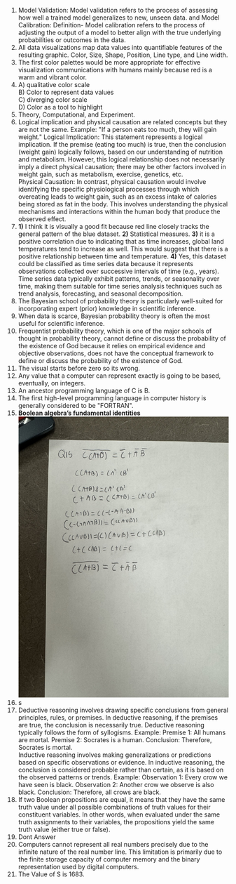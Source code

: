 1. Model Validation: Model validation refers to the process of assessing how well a trained model generalizes to new, unseen data. and Model Calibration: Definition- Model calibration refers to the process of adjusting the output of a model to better align with the true underlying probabilities or outcomes in the data.
2. All data visualizations map data values into quantifiable features of the resulting graphic. Color, Size, Shape, Position, Line type, and Line width.
3. The first color palettes would be more appropriate for effective visualization communications with humans mainly because red is a warm and vibrant color.
4. A) qualitative color scale   
   B) Color to represent data values   
   C) diverging color scale   
   D) Color as a tool to highlight
5. Theory, Computational, and Experiment.
6. Logical implication and physical causation are related concepts but they are not the same. Example: "If a person eats too much, they will gain weight."
Logical Implication: This statement represents a logical implication. If the premise (eating too much) is true, then the conclusion (weight gain) logically follows, based on our understanding of nutrition and metabolism. However, this logical relationship does not necessarily imply a direct physical causation; there may be other factors involved in weight gain, such as metabolism, exercise, genetics, etc.   
Physical Causation: In contrast, physical causation would involve identifying the specific physiological processes through which overeating leads to weight gain, such as an excess intake of calories being stored as fat in the body. This involves understanding the physical mechanisms and interactions within the human body that produce the observed effect.
7. **1)** I think it is visually a good fit because red line closely tracks the general pattern of the blue dataset. **2)** Statistical measures. **3)** it is a positive correlation due to indicating that as time increases, global land temperatures tend to increase as well. This would suggest that there is a positive relationship between time and temperature. **4)** Yes, this dataset could be classified as time series data because it represents observations collected over successive intervals of time (e.g., years). Time series data typically exhibit patterns, trends, or seasonality over time, making them suitable for time series analysis techniques such as trend analysis, forecasting, and seasonal decomposition.     
8. The Bayesian school of probability theory is particularly well-suited for incorporating expert (prior) knowledge in scientific inference.
9. When data is scarce, Bayesian probability theory is often the most useful for scientific inference.
10. Frequentist probability theory, which is one of the major schools of thought in probability theory, cannot define or discuss the probability of the existence of God because it relies on empirical evidence and objective observations, does not have the conceptual framework to define or discuss the probability of the existence of God.
11. The visual starts before zero so its wrong.
12. Any value that a computer can represent exactly is going to be based, eventually, on integers.
13. An ancestor programming language of C is B.
14. The first high-level programming language in computer history is generally considered to be "FORTRAN".
15. **Boolean algebra’s fundamental identities** ![Boolean algebra’s fundamental identities](question15final.jpg)
16. s
17. Deductive reasoning involves drawing specific conclusions from general principles, rules, or premises. In deductive reasoning, if the premises are true, the conclusion is necessarily true. Deductive reasoning typically follows the form of syllogisms. Example: Premise 1: All humans are mortal. Premise 2: Socrates is a human. Conclusion: Therefore, Socrates is mortal.   
Inductive reasoning involves making generalizations or predictions based on specific observations or evidence. In inductive reasoning, the conclusion is considered probable rather than certain, as it is based on the observed patterns or trends. Example: Observation 1: Every crow we have seen is black. Observation 2: Another crow we observe is also black. Conclusion: Therefore, all crows are black.
18. If two Boolean propositions are equal, it means that they have the same truth value under all possible combinations of truth values for their constituent variables. In other words, when evaluated under the same truth assignments to their variables, the propositions yield the same truth value (either true or false).
19. Dont Answer
20. Computers cannot represent all real numbers precisely due to the infinite nature of the real number line. This limitation is primarily due to the finite storage capacity of computer memory and the binary representation used by digital computers.
21. The Value of S is 1683.  
